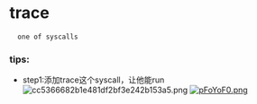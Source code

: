 # trace    
      one of syscalls
### tips:
+ step1:添加trace这个syscall，让他能run
 ![cc5366682b1e481df2bf3e242b153a5.png](https://s2.loli.net/2024/03/28/IMwvsfiYz7lg2Tc.png)
 [![pFoYoF0.png](https://s21.ax1x.com/2024/03/28/pFoYoF0.png)](https://imgse.com/i/pFoYoF0)
